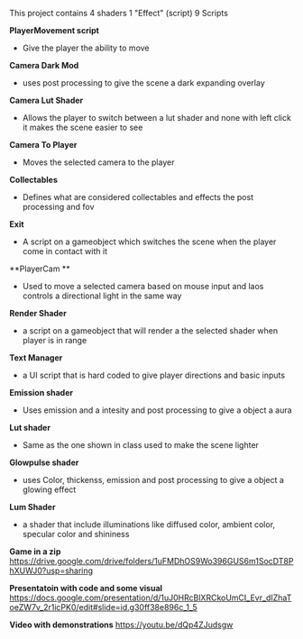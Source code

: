 This project contains 
4 shaders
1 "Effect" (script)
9 Scripts


**PlayerMovement script**
- Give the player the ability to move

**Camera Dark Mod**
- uses post processing to give the scene a dark expanding overlay

**Camera Lut Shader**
- Allows the player to switch between a lut shader and none with left click it makes the scene easier to see

**Camera To Player**
- Moves the selected camera to the player

**Collectables**
- Defines what are considered collectables and effects the post processing and fov

**Exit**
- A script on a gameobject which switches the scene when the player come in contact with it

**PlayerCam **
- Used to move a selected camera based on mouse input and laos controls a directional light in the same way

**Render Shader**
- a script on a gameobject that will render a the selected shader when player is in range

**Text Manager**
- a UI script that is hard coded to give player directions and basic inputs

**Emission shader**
- Uses emission and a intesity and post processing to give a object a aura

**Lut shader**
- Same as the one shown in class used to make the scene lighter

**Glowpulse shader**
- uses Color, thickenss, emission and post processing to give a object a glowing effect

**Lum Shader**
- a shader that include illuminations like diffused color, ambient color, specular color and shininess


**Game in a zip**
https://drive.google.com/drive/folders/1uFMDhOS9Wo396GUS6m1SocDT8PhXUWJ0?usp=sharing

**Presentatoin with code and some visual**
[https://docs.google.com/presentation/d/1uJ0HRcBlXRCkoUmCI_Evr_dIZhaToeZW7v_2r1icPK0/edit#slide=id.g30ff38e896c_1_5 ](https://docs.google.com/presentation/d/1uJ0HRcBlXRCkoUmCI_Evr_dIZhaToeZW7v_2r1icPK0/edit?usp=sharing)

**Video with demonstrations**
https://youtu.be/dQp4ZJudsgw

